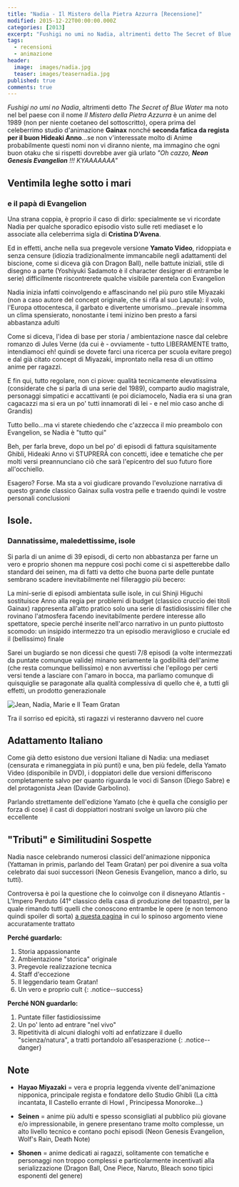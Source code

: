 ```yaml
---
title: "Nadia - Il Mistero della Pietra Azzurra [Recensione]"
modified: 2015-12-22T00:00:00.000Z
categories: [2013]
excerpt: "Fushigi no umi no Nadia, altrimenti detto The Secret of Blue Water ma noto nel bel paese con il nome Il Mistero della Pietra Azzurra, è un anime del 1989..."
tags:
  - recensioni 
  - animazione
header:  
  image:  images/nadia.jpg
  teaser: images/teasernadia.jpg
published: true
comments: true
---
```


_Fushigi no umi no Nadia_, altrimenti detto _The Secret of Blue Water_ ma noto nel bel paese con il nome _Il Mistero della Pietra Azzurra_ è un anime del 1989 (non per niente coetaneo del sottoscritto), opera prima del celeberrimo studio d'animazione **Gainax** nonché **seconda fatica da regista per il buon Hideaki Anno**...se non v'interessate molto di Anime probabilmente questi nomi non vi diranno niente, ma immagino che ogni buon otaku che si rispetti dovrebbe aver già urlato _"Oh cazzo, **Neon Genesis Evangelion** !!! KYAAAAAAA"_

## Ventimila leghe sotto i mari 

### e il papà di Evangelion

Una strana coppia, è proprio il caso di dirlo: specialmente se vi ricordate Nadia per qualche sporadico episodio visto sulle reti mediaset e lo associate alla celeberrima sigla di **Cristina D'Avena**.

Ed in effetti, anche nella sua pregevole versione **Yamato Video**, ridoppiata e senza censure (idiozia tradizionalmente immancabile negli adattamenti del biscione, come si diceva già con Dragon Ball), nelle battute iniziali, stile di disegno a parte (Yoshiyuki Sadamoto è il character designer di entrambe le serie) difficilmente riscontrerete qualche visibile parentela con Evangelion

Nadia inizia infatti coinvolgendo e affascinando nel più puro stile Miyazaki (non a caso autore del concept originale, che si rifà al suo Laputa): il volo, l'Europa ottocentesca, il garbato e divertente umorismo...prevale insomma un clima spensierato, nonostante i temi inizino ben presto a farsi abbastanza adulti

Come si diceva, l'idea di base per storia / ambientazione nasce dal celebre romanzo di Jules Verne (da cui è - ovviamente - tutto LIBERAMENTE tratto, intendiamoci eh! quindi se dovete farci una ricerca per scuola evitare prego) e dal già citato concept di Miyazaki, improntato nella resa di un ottimo anime per ragazzi.

E fin qui, tutto regolare, non ci piove: qualità tecnicamente elevatissima (considerate che si parla di una serie del 1989), comparto audio magistrale, personaggi simpatici e accattivanti  (e poi diciamocelo, Nadia era si una gran cagacazzi ma si era un po' tutti innamorati di lei - e nel mio caso anche di Grandis)

Tutto bello...ma vi starete chiedendo che c'azzecca il mio preambolo con Evangelion, se Nadia è "tutto qui"

Beh, per farla breve, dopo un bel po' di episodi di fattura squisitamente Ghibli, Hideaki Anno vi STUPRERÀ con concetti, idee e tematiche che per molti versi preannunciano ciò che sarà l'epicentro del suo futuro fiore all'occhiello.

Esagero? Forse. Ma sta a voi giudicare provando l'evoluzione narrativa di questo grande classico Gainax sulla vostra pelle e traendo quindi le vostre personali conclusioni

## Isole. 

### Dannatissime, maledettissime, isole

Si parla di un anime di 39 episodi, di certo non abbastanza per farne un vero e proprio shonen ma neppure così pochi come ci si aspetterebbe dallo standard dei seinen, ma di fatti va detto che buona parte delle puntate sembrano scadere inevitabilmente nel filleraggio più becero:

La mini-serie di episodi ambientata sulle isole, in cui Shinji Higuchi sostituisce Anno alla regia per problemi di budget (classico cruccio dei titoli Gainax) rappresenta all'atto pratico solo una serie di fastidiosissimi filler che rovinano l'atmosfera facendo inevitabilmente perdere interesse allo spettatore, specie perché inserite nell'arco narrativo in un punto piuttosto scomodo: un insipido intermezzo tra un episodio meraviglioso e cruciale ed il (bellissimo) finale

Sarei un bugiardo se non dicessi che questi 7/8 episodi (a volte intermezzati da puntate comunque valide) minano seriamente la godibilità dell'anime (che resta comunque bellissimo) e non avvertissi che l'epilogo per certi versi tende a lasciare con l'amaro in bocca, ma parliamo comunque di quisquiglie se paragonate alla qualità complessiva di quello che è, a tutti gli effetti, un prodotto generazionale

![Jean, Nadia, Marie e Il Team Gratan]({{site.baseurl}}/https://www.animeclick.it/prove/serie/Nadia/Nadia5.jpg)

Tra il sorriso ed epicità, sti ragazzi vi resteranno davvero nel cuore

## Adattamento Italiano

Come già detto esistono due versioni Italiane di Nadia: una mediaset (censurata e rimaneggiata in più punti) e una, ben più fedele, della Yamato Video (disponibile in DVD), i doppiatori delle due versioni differiscono completamente salvo per quanto riguarda le voci di Sanson (Diego Sabre) e del protagonista Jean (Davide Garbolino).

Parlando strettamente dell'edizione Yamato (che è quella che consiglio per forza di cose) il cast di doppiattori nostrani svolge un lavoro più che eccellente

## "Tributi" e Similitudini Sospette

Nadia nasce celebrando numerosi classici dell'animazione nipponica (Yattaman in primis, parlando del Team Gratan) per poi divenire a sua volta celebrato dai suoi successori (Neon Genesis Evangelion, manco a dirlo, su tutti).

Controversa è poi la questione che lo coinvolge con il disneyano Atlantis - L'Impero Perduto (41° classico della casa di produzione del topastro), per la quale rimando tutti quelli che conoscono entrambe le opere (e non temono quindi spoiler di sorta) [a questa pagina](https://www.thesecretofbluewater.com/atlantis-i.htm) in cui lo spinoso argomento viene accuratamente trattato

**Perché guardarlo:**
1. Storia appassionante
2. Ambientazione "storica" originale
3. Pregevole realizzazione tecnica
4. Staff d'eccezione
5. Il leggendario team Gratan!
6. Un vero e proprio cult
{: .notice--success}

**Perché NON guardarlo:** 
1. Puntate filler fastidiosissime
2. Un po' lento ad entrare "nel vivo"
3. Ripetitività di alcuni dialoghi volti ad enfatizzare il duello "scienza/natura", a tratti portandolo all'esasperazione
{: .notice--danger}

## Note

- **Hayao Miyazaki** = vera e propria leggenda vivente dell'animazione nipponica, principale regista e fondatore dello Studio Ghibli (La città incantata, Il Castello errante di Howl , Principessa Monoroke...)

- **Seinen** = anime più adulti e spesso sconsigliati al pubblico più giovane e/o impressionabile, in genere presentano trame molto complesse, un alto livello tecnico e contano pochi episodi (Neon Genesis Evangelion, Wolf's Rain, Death Note)

- **Shonen** = anime dedicati ai ragazzi, solitamente con tematiche e personaggi non troppo complessi e particolarmente incentivati alla serializzazione (Dragon Ball, One Piece, Naruto, Bleach sono tipici esponenti del genere)
